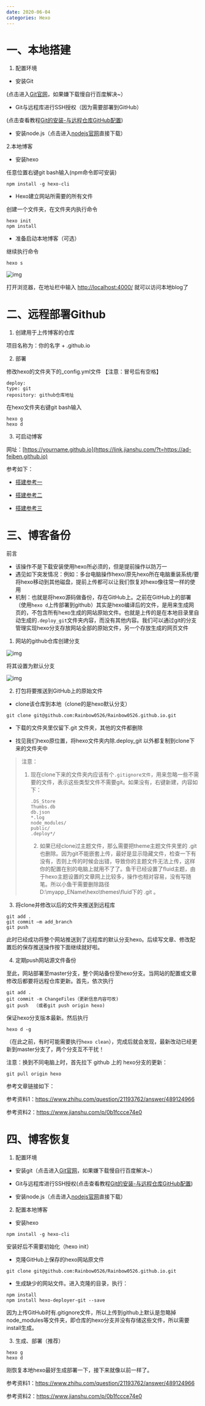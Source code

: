 ```yaml
---
date: 2020-06-04
categories: Hexo
---
```


# 一、本地搭建

1. 配置环境

* 安装Git

(点击进入[Git官网](https://git-scm.com/downloads)，如果嫌下载慢自行百度解决~） 

* Git与远程库进行SSH授权（因为需要部署到GitHub）

(点击查看教程[Git的安装-与远程仓库GitHub配置](https://www.cnblogs.com/wy0526/p/13068373.html))

* 安装node.js（点击进入[nodejs官网](https://nodejs.org/zh-cn/)直接下载）**[
  ](https://nodejs.org/zh-cn/)**

2.本地博客

* 安装hexo

任意位置右键git bash输入(npm命令即可安装)

```
npm install -g hexo-cli
```

* Hexo建立网站所需要的所有文件

创建一个文件夹，在文件夹内执行命令

```
hexo init
npm install
```

* 准备启动本地博客（可选）

继续执行命令

```
hexo s
```

![img](https://img2020.cnblogs.com/blog/1570201/202006/1570201-20200604111949828-316611951.jpg)

打开浏览器，在地址栏中输入 [http://localhost:4000/](https://link.jianshu.com/?t=http://localhost:4000/) 就可以访问本地blog了

# 二、远程部署Github

1. 创建用于上传博客的仓库

项目名称为：你的名字 + .github.io

2. 部署

修改hexo的文件夹下的_config.yml文件 【注意：冒号后有空格】

```
deploy:
type: git
repository: github仓库地址
```

在hexo文件夹右键git bash输入

```
hexo g
hexo d
```

3. 可启动博客

网址：[https://yourname.github.io](https://link.jianshu.com/?t=https://ad-feiben.github.io) 

参考如下：

- [搭建参考一](https://www.jianshu.com/p/3217ecf4a789)

- [搭建参考二](https://blog.csdn.net/qq_34149935/article/details/81113845)

- [搭建参考三](https://www.cnblogs.com/imsoft/p/5228560.html)

# 三、博客备份

前言

* 该操作不是下载安装使用hexo所必须的，但是提前操作以防万一
* 遇见如下突发情况：例如：多台电脑操作hexo/原先hexo所在电脑重装系统/要将hexo移动到其他磁盘，提前上传都可以让我们恢复对hexo像往常一样的使用
* 机制：也就是将hexo源码做备份，存在GitHub上。之前在GitHub上的部署（使用`hexo d`上传部署到github）其实是hexo编译后的文件，是用来生成网页的，不包含所有hexo生成的网站原始文件。也就是上传的是在本地目录里自动生成的`.deploy_git`文件夹内容，而没有其他内容。我们可以通过git的分支管理实现hexo分支存放网站全部的原始文件，另一个存放生成的网页文件

1. 网站的github仓库创建分支

![img](https://img2020.cnblogs.com/blog/1570201/202006/1570201-20200608164409223-883731007.jpg)

将其设置为默认分支

![img](https://img2020.cnblogs.com/blog/1570201/202006/1570201-20200608164440537-1761067720.jpg)

2. 打包将要推送到GitHub上的原始文件

* clone该仓库到本地（clone的是hexo默认分支）

```
git clone git@github.com:Rainbow0526/Rainbow0526.github.io.git
```

* 下载的文件夹里仅留下.git 文件夹，其他的文件都删除

* 找见我们hexo原位置，将hexo文件夹内除.deploy_git 以外都复制到clone下来的文件夹中

> 注意：
>
> 1. 现在clone下来的文件夹内应该有个`.gitignore文件`，用来忽略一些不需要的文件，表示这些类型文件不需要git。如果没有，右键新建，内容如下：
>
>    ~~~
>    .DS_Store
>    Thumbs.db
>    db.json
>    *.log
>    node_modules/
>    public/
>    .deploy*/
>    ~~~
>
>    2. 如果已经clone过主题文件，那么需要把theme主题文件夹里的 .git 也删除。因为git不能嵌套上传，最好是显示隐藏文件，检查一下有没有，否则上传的时候会出错，导致你的主题文件无法上传，这样你的配置在别的电脑上就用不了了。鱼干已经设置了fluid主题，由于hexo主题设置的文章网上比较多，操作也相对容易，没有写随笔。所以小鱼干需要删除路径D:\myapp_EName\hexo\themes\fluid下的 .git 。

3. 将clone并修改以后的文件夹推送到远程库

```
git add .
git commit –m add_branch
git push
```

此时已经成功将整个网站推送到了远程库的默认分支hexo。后续写文章、修改配置后的保存推送操作按下面继续就好啦。

4. 定期push网站源文件备份

至此，网站部署至master分支，整个网站备份至hexo分支。当网站的配置或文章修改后都要将远程仓库更新。首先，依次执行

```
git add .
git commit -m ChangeFiles（更新信息内容可改)
git push  （或者git push origin hexo)
```

保证hexo分支版本最新。然后执行

```
hexo d -g
```

（在此之前，有时可能需要执行`hexo clean`），完成后就会发现，最新改动已经更新到master分支了，两个分支互不干扰！

注意：换到不同电脑上时，首先拉下 github 上的 hexo分支的更新：

```
git pull origin hexo
```

 

参考文章链接如下：

参考资料1：https://www.zhihu.com/question/21193762/answer/489124966

参考资料2：https://www.jianshu.com/p/0b1fccce74e0

# 四、博客恢复

1. 配置环境

* 安装git（点击进入[Git官网](https://git-scm.com/downloads)，如果嫌下载慢自行百度解决~） 

* Git与远程库进行SSH授权(点击查看教程[Git的安装-与远程仓库GitHub配置](https://www.cnblogs.com/wy0526/p/13068373.html))
* 安装node.js（点击进入[nodejs官网](https://nodejs.org/zh-cn/)直接下载）

2. 配置本地博客

* 安装hexo

```
npm install -g hexo-cli
```

安装好后不需要初始化（hexo init）

* 克隆GitHub上保存的hexo网站原文件

~~~
git clone git@github.com:Rainbow0526/Rainbow0526.github.io.git
~~~

* 生成缺少的网站文件。进入克隆的目录，执行：

```
npm install
npm install hexo-deployer-git --save
```

因为上传GitHub时有.gitignore文件，所以上传到github上默认是忽略掉 node_modules等文件夹，即仓库的hexo分支并没有存储这些文件，所以需要install生成。

3. 生成、部署（推荐）

```
hexo g
hexo d
```

刚恢复本地hexo最好生成部署一下，接下来就像以前一样了。

 参考资料1：https://www.zhihu.com/question/21193762/answer/489124966

参考资料2：https://www.jianshu.com/p/0b1fccce74e0